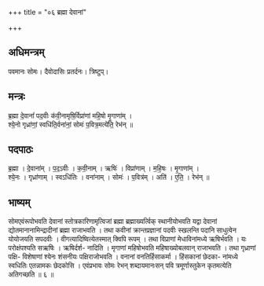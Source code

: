 +++
title = "०६ ब्रह्मा देवानां"

+++
## अधिमन्त्रम्
पवमानः सोमः। दैवोदासिः प्रतर्दनः। त्रिष्टुप्।

## मन्त्रः
ब्र॒ह्मा दे॒वानां॑ पद॒वीः क॑वी॒नामृषि॒र्विप्रा॑णां महि॒षो मृ॒गाणा॑म् ।  
श्ये॒नो गृध्रा॑णां॒ स्वधि॑ति॒र्वना॑नां॒ सोमः॑ प॒वित्र॒मत्ये॑ति॒ रेभ॑न् ॥

## पदपाठः
ब्र॒ह्मा । दे॒वाना॑म् । प॒द॒ऽवीः । क॒वी॒नाम् । ऋषिः॑ । विप्रा॑णाम् । म॒हि॒षः । मृ॒गाणा॑म् ।  
श्ये॒नः । गृध्रा॑णाम् । स्वऽधि॑तिः । वना॑नाम् । सोमः॑ । प॒वित्र॑म् । अति॑ । ए॒ति॒ । रेभ॑न् ॥

## भाष्यम्
सोमएवंरूपोभवति देवानां स्तोत्रकारिणामृत्विजां ब्रह्मा ब्रह्माख्यर्त्विक् स्थानीयोभवति यद्वा देवानां द्योतमानानामिन्द्रादीनां ब्रह्मा राजाभवति । तथा कवीनां क्रान्तप्रज्ञानां पदवीः स्खलन्ति पदानि साधुत्वेन योयोजयति सपदवीः । वीगत्यादिष्वित्येतस्मात् क्विपि रूपम् । तथा विप्राणां मेधाविनांमध्ये ऋषिर्भवति । यः परोक्षंपश्यति सऋषिः । ऋषिर्दर्श- नादिति । मृगाणां महिषोभवति महिषाख्योबलवान् राजाभवति । तथा गृध्राणां पक्षि- विशेषाणां श्येनः शंसनीयः पक्षिराजोभवति । वनानां वनतिर्हिसाकर्मा । हिंसकानां छेदका- नांमध्ये स्वधितिः एतन्नामकः छेदकोसि । एवंप्रभावः सोमः रेभन् शब्दायमानःसन् पवि त्रमूर्णास्तुकेन कृतमत्येति अतिगच्छति ॥ ६ ॥